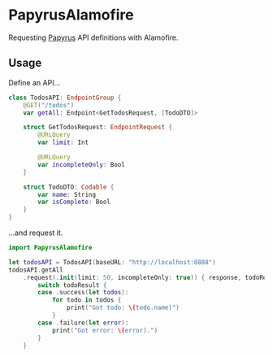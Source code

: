 # PapyrusAlamofire

Requesting [Papyrus](https://github.com/alchemy-swift/alchemy/blob/main/Docs/4_Papyrus.md) API definitions with Alamofire.

## Usage

Define an API...
```swift
class TodosAPI: EndpointGroup {
    @GET("/todos")
    var getAll: Endpoint<GetTodosRequest, [TodoDTO]>

    struct GetTodosRequest: EndpointRequest {
        @URLQuery
        var limit: Int

        @URLQuery
        var incompleteOnly: Bool
    }

    struct TodoDTO: Codable {
        var name: String
        var isComplete: Bool
    }
}
```

...and request it.

```swift
import PapyrusAlamofire

let todosAPI = TodosAPI(baseURL: "http://localhost:8888")
todosAPI.getAll
    .request(.init(limit: 50, incompleteOnly: true)) { response, todoResult in
        switch todoResult {
        case .success(let todos):
            for todo in todos {
                print("Got todo: \(todo.name)")
            }
        case .failure(let error):
            print("Got error: \(error).")
        }
    }
```
